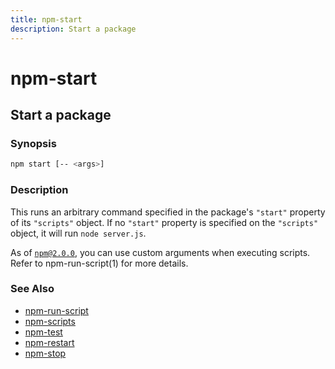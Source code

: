 ```yaml
---
title: npm-start
description: Start a package
---
```


# npm-start

## Start a package

### Synopsis

```bash
npm start [-- <args>]
```

### Description

This runs an arbitrary command specified in the package's `"start"` property of
its `"scripts"` object. If no `"start"` property is specified on the
`"scripts"` object, it will run `node server.js`.

As of [`npm@2.0.0`](https://blog.npmjs.org/post/98131109725/npm-2-0-0), you can
use custom arguments when executing scripts. Refer to npm-run-script(1) for
more details.

### See Also

* [npm-run-script](npm-run-script)
* [npm-scripts](npm-scripts)
* [npm-test](npm-test)
* [npm-restart](npm-restart)
* [npm-stop](npm-stop)
